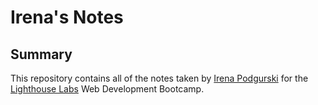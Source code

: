 # Irena's Notes

## Summary
This repository contains all of the notes taken by [Irena Podgurski](https://github.com/Irena-Pod) for the [Lighthouse Labs](https://www.lighthouselabs.ca/) Web Development Bootcamp.


